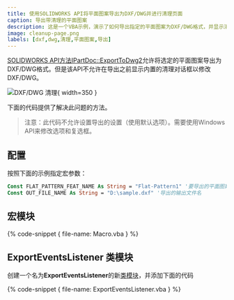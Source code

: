 ```yaml
---
title: 使用SOLIDWORKS API将平面图案导出为DXF/DWG并进行清理页面
caption: 导出带清理的平面图案
description: 这是一个VBA示例，演示了如何导出指定的平面图案为DXF/DWG格式，并显示清理对话框
image: cleanup-page.png
labels: [dxf,dwg,清理,平面图案,导出]
---
```

[SOLIDWORKS API方法IPartDoc::ExportToDwg2](https://help.solidworks.com/2014/english/api/sldworksapi/SolidWorks.Interop.sldworks~SolidWorks.Interop.sldworks.IPartDoc~ExportToDWG2.html)允许将选定的平面图案导出为DXF/DWG格式。但是该API不允许在导出之前显示内置的清理对话框以修改DXF/DWG。

![DXF/DWG 清理](cleanup-page.png){ width=350 }

下面的代码提供了解决此问题的方法。

> 注意：此代码不允许设置导出的设置（使用默认选项）。需要使用Windows API来修改选项和复选框。

## 配置

按照下面的示例指定宏参数：

~~~vb
Const FLAT_PATTERN_FEAT_NAME As String = "Flat-Pattern1" '要导出的平面图案特征的名称
Const OUT_FILE_NAME As String = "D:\sample.dxf" '导出的输出文件名
~~~

## 宏模块

{% code-snippet { file-name: Macro.vba } %}

## ExportEventsListener 类模块

创建一个名为**ExportEventsListener**的新[类模块](/visual-basic/classes/)，并添加下面的代码

{% code-snippet { file-name: ExportEventsListener.vba } %}